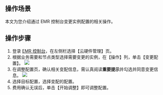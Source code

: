 ## 操作场景
本文为您介绍通过 EMR 控制台变更实例配置的相关操作。

## 操作步骤
1. 登录 [EMR 控制台](https://console.cloud.tencent.com/emr)，在左侧栏选择【云硬件管理】页。
2. 根据业务需要和节点类型选择需要变更的实例，在【操作】列，单击【变更配置】。
![](https://main.qcloudimg.com/raw/9fab4eedd0c39ee4547080b7b12f45f0.png)
3. 在调整配置页，确认相关变配信息，需认真阅读**重要提示**并勾选并同意变更信息。
![](https://main.qcloudimg.com/raw/86bab65c84185a4c1e64320a28e3cd44.png)
4. 选择目标配置，选择变配的配置。
5. 费用确认无误后，单击【开始调整】即可调整配置。

